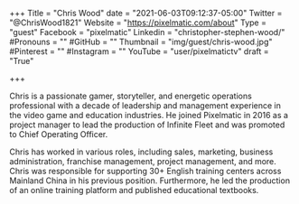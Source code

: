 +++
Title = "Chris Wood"
date = "2021-06-03T09:12:37-05:00"
Twitter = "@ChrisWood1821"
Website = "https://pixelmatic.com/about"
Type = "guest"
Facebook = "pixelmatic"
Linkedin = "christopher-stephen-wood/"
#Pronouns = ""
#GitHub = ""
Thumbnail = "img/guest/chris-wood.jpg"
#Pinterest = ""
#Instagram = ""
YouTube = "user/pixelmatictv"
draft = "True"

+++

Chris is a passionate gamer, storyteller, and energetic operations professional with a decade of leadership and management experience in the video game and education industries. He joined Pixelmatic in 2016 as a project manager to lead the production of Infinite Fleet and was promoted to Chief Operating Officer. 

Chris has worked in various roles, including sales, marketing, business administration, franchise management, project management, and more. Chris was responsible for supporting 30+ English training centers across Mainland China in his previous position. Furthermore, he led the production of an online training platform and published educational textbooks.
